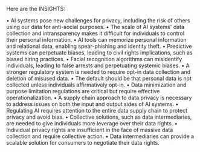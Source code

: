 Here are the INSIGHTS:

• AI systems pose new challenges for privacy, including the risk of others using our data for anti-social purposes.
• The scale of AI systems' data collection and intransparency makes it difficult for individuals to control their personal information.
• AI tools can memorize personal information and relational data, enabling spear-phishing and identity theft.
• Predictive systems can perpetuate biases, leading to civil rights implications, such as biased hiring practices.
• Facial recognition algorithms can misidentify individuals, leading to false arrests and perpetuating systemic biases.
• A stronger regulatory system is needed to require opt-in data collection and deletion of misused data.
• The default should be that personal data is not collected unless individuals affirmatively opt-in.
• Data minimization and purpose limitation regulations are critical but require effective operationalization.
• A supply chain approach to data privacy is necessary to address issues on both the input and output sides of AI systems.
• Regulating AI requires attention to the entire data supply chain to protect privacy and avoid bias.
• Collective solutions, such as data intermediaries, are needed to give individuals more leverage over their data rights.
• Individual privacy rights are insufficient in the face of massive data collection and require collective action.
• Data intermediaries can provide a scalable solution for consumers to negotiate their data rights.
